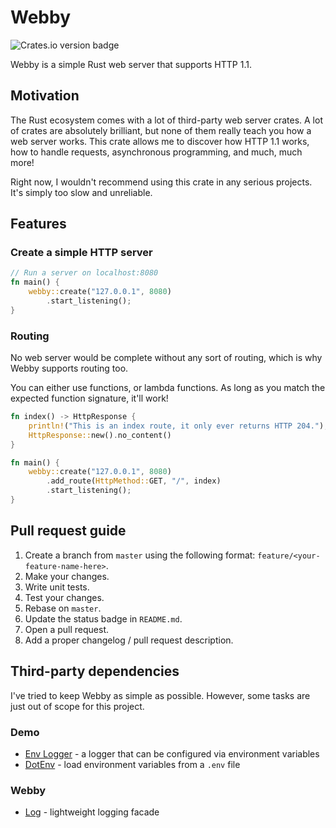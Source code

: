 # Webby

![Crates.io version badge](https://img.shields.io/crates/v/webby?style=for-the-badge)

Webby is a simple Rust web server that supports HTTP 1.1.

## Motivation
The Rust ecosystem comes with a lot of third-party web server crates.
A lot of crates are absolutely brilliant, but none of them really teach you how a web server works.
This crate allows me to discover how HTTP 1.1 works, how to handle requests, asynchronous programming, and much, much more!

Right now, I wouldn't recommend using this crate in any serious projects. It's simply too slow and unreliable.

## Features
### Create a simple HTTP server
```rust
// Run a server on localhost:8080
fn main() {
    webby::create("127.0.0.1", 8080)
        .start_listening();
}
```

### Routing
No web server would be complete without any sort of routing, which is why Webby supports routing too.

You can either use functions, or lambda functions. As long as you match the expected function signature, it'll work!

```rust
fn index() -> HttpResponse {
    println!("This is an index route, it only ever returns HTTP 204.");
    HttpResponse::new().no_content()
}

fn main() {
    webby::create("127.0.0.1", 8080)
        .add_route(HttpMethod::GET, "/", index)
        .start_listening();
}
```

## Pull request guide
1. Create a branch from `master` using the following format: `feature/<your-feature-name-here>`.
2. Make your changes.
3. Write unit tests.
4. Test your changes.
5. Rebase on `master`.
6. Update the status badge in `README.md`.
7. Open a pull request.
8. Add a proper changelog / pull request description.

## Third-party dependencies
I've tried to keep Webby as simple as possible. However, some tasks are just out of scope for this project.

### Demo
- [Env Logger](https://crates.io/crates/env_logger) - a logger that can be configured via environment variables
- [DotEnv](https://crates.io/crates/dotenv) - load environment variables from a `.env` file

### Webby
- [Log](https://crates.io/crates/log) - lightweight logging facade
